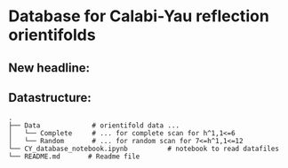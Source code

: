 # Database for Calabi-Yau reflection orientifolds


## New headline:


## Datastructure:

    .
    ├── Data             # orientifold data ...
    │   └── Complete     # ... for complete scan for h^1,1<=6
    │   └── Random       # ... for random scan for 7<=h^1,1<=12
    └── CY_database_notebook.ipynb          # notebook to read datafiles
    └── README.md       # Readme file
    
    
